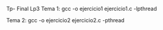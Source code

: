 Tp- Final Lp3 
Tema 1: 
gcc -o ejercicio1 ejercicio1.c -lpthread

Tema 2: 
gcc -o ejercicio2 ejercicio2.c -pthread
